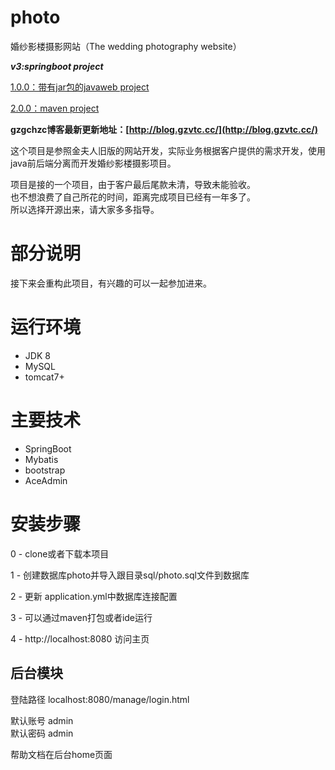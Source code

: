 # photo
婚纱影楼摄影网站（The wedding photography website）

***v3:springboot project***

[1.0.0：带有jar包的javaweb project](https://github.com/HeZiCong/Photo/tree/release-1.0)

[2.0.0：maven project](https://github.com/HeZiCong/Photo/tree/release-2.0)

**gzgchzc博客最新更新地址：[http://blog.gzvtc.cc/](http://blog.gzvtc.cc/)**

这个项目是参照金夫人旧版的网站开发，实际业务根据客户提供的需求开发，使用java前后端分离而开发婚纱影楼摄影项目。

项目是接的一个项目，由于客户最后尾款未清，导致未能验收。<br>
也不想浪费了自己所花的时间，距离完成项目已经有一年多了。<br>
所以选择开源出来，请大家多多指导。

# 部分说明

接下来会重构此项目，有兴趣的可以一起参加进来。

# 运行环境
- JDK 8
- MySQL
- tomcat7+

# 主要技术

- SpringBoot
- Mybatis
- bootstrap
- AceAdmin




# 安装步骤

0 - clone或者下载本项目

1 - 创建数据库photo并导入跟目录sql/photo.sql文件到数据库

2 - 更新 application.yml中数据库连接配置

3 - 可以通过maven打包或者ide运行

4 - http://localhost:8080 访问主页



## 后台模块

登陆路径 localhost:8080/manage/login.html

默认账号 admin<br>
默认密码 admin

帮助文档在后台home页面


